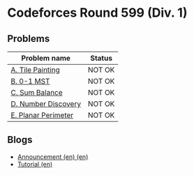 # Codeforces Round 599 (Div. 1)

## Problems

|Problem name|Status|
|------------|---------|
| [A. Tile Painting](problems/A._Tile_Painting.md)|NOT OK|
| [B. 0-1 MST](problems/B._0-1_MST.md)|NOT OK|
| [C. Sum Balance](problems/C._Sum_Balance.md)|NOT OK|
| [D. Number Discovery](problems/D._Number_Discovery.md)|NOT OK|
| [E. Planar Perimeter](problems/E._Planar_Perimeter.md)|NOT OK|
## Blogs

- [Announcement (en) (en)](blogs/Announcement_(en)_(en).md)
- [Tutorial (en)](blogs/Tutorial_(en).md)
